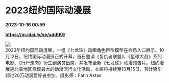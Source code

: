 # 2023纽约国际动漫展

**2023-10-16 00:59**

**https://m.idai.ly/se/addtK9**

![](http://pic.yupoo.com/fotomag/3ca9a36c/b0c99275.jpg)  
2023年纽约国际动漫展，一组《七龙珠》动画角色巨型模型在会场入口展示。10月12日，纽约国际动漫展正式开幕，首日邀请《复仇者联盟》、《星球大战》系列电影、《行尸走肉》衍生剧演员出席，并发布全新《七龙珠》动漫预告片。纽约漫展是北美地区规模最大的动漫流行文化活动，本届将持续至10月15日，预计吸引超过20万动漫爱好者参加。摄影师：Fatih Aktas